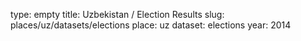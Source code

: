 type: empty
title: Uzbekistan / Election Results
slug: places/uz/datasets/elections
place: uz
dataset: elections
year: 2014
